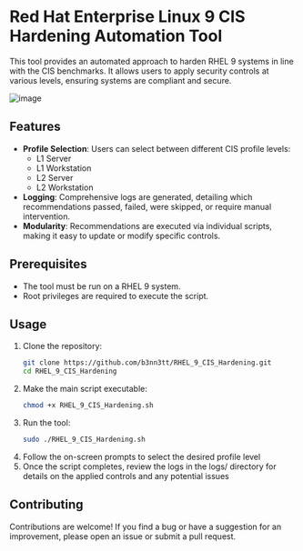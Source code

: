 # Red Hat Enterprise Linux 9 CIS Hardening Automation Tool

This tool provides an automated approach to harden RHEL 9 systems in line with the CIS benchmarks. It allows users to apply security controls at various levels, ensuring systems are compliant and secure.

![image](https://github.com/b3nn3tt/CIS-Hardening-Project/assets/42213764/a088f459-7ed5-4cf6-9960-358539bb8c41)

## Features

- **Profile Selection**: Users can select between different CIS profile levels:
   - L1 Server
   - L1 Workstation
   - L2 Server
   - L2 Workstation
- **Logging**: Comprehensive logs are generated, detailing which recommendations passed, failed, were skipped, or require manual intervention.
- **Modularity**: Recommendations are executed via individual scripts, making it easy to update or modify specific controls.

## Prerequisites

- The tool must be run on a RHEL 9 system.
- Root privileges are required to execute the script.

## Usage

1. Clone the repository:
   ```bash
   git clone https://github.com/b3nn3tt/RHEL_9_CIS_Hardening.git
   cd RHEL_9_CIS_Hardening
2. Make the main script executable:
   ```bash
   chmod +x RHEL_9_CIS_Hardening.sh
3. Run the tool:
   ```bash
   sudo ./RHEL_9_CIS_Hardening.sh
4. Follow the on-screen prompts to select the desired profile level
5. Once the script completes, review the logs in the logs/ directory for details on the applied controls and any potential issues

## Contributing
Contributions are welcome! If you find a bug or have a suggestion for an improvement, please open an issue or submit a pull request.
